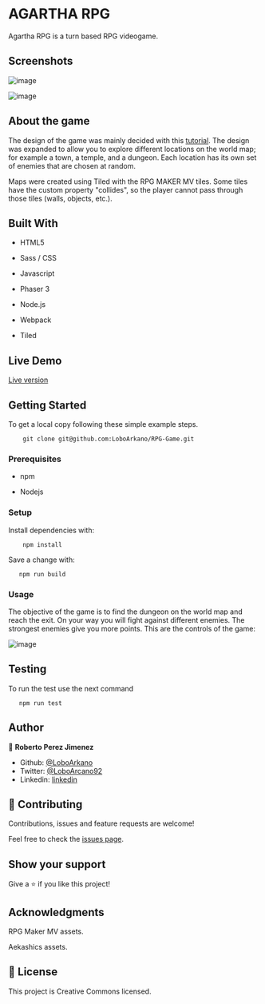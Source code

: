 # AGARTHA RPG
Agartha RPG is a turn based RPG videogame.

## Screenshots

![image](https://user-images.githubusercontent.com/33432289/96307105-a5879700-0fc6-11eb-926f-92739b6df179.png)


![image](https://user-images.githubusercontent.com/33432289/96307655-981edc80-0fc7-11eb-82a6-659c923347e9.png)


## About the game

The design of the game was mainly decided with this [tutorial](https://gamedevacademy.org/how-to-create-a-turn-based-rpg-game-in-phaser-3-part-1/). The design was expanded to allow you to explore different locations on the world map; for example a town, a temple, and a dungeon. Each location has its own set of enemies that are chosen at random.

Maps were created using Tiled with the RPG MAKER MV tiles. Some tiles have the custom property "collides", so the player cannot pass through those tiles (walls, objects, etc.).

## Built With

- HTML5

- Sass / CSS

- Javascript

- Phaser 3

- Node.js

- Webpack

- Tiled

## Live Demo

[Live version](https://agartha-rpg.netlify.app/)

## Getting Started

To get a local copy following these simple example steps.
```
    git clone git@github.com:LoboArkano/RPG-Game.git
```

### Prerequisites

- npm

- Nodejs

### Setup

Install dependencies with:

```
    npm install
```

Save a change with:

```
   npm run build
```

### Usage

The objective of the game is to find the dungeon on the world map and reach the exit.
On your way you will fight against different enemies. The strongest enemies give you more points.
This are the controls of the game:

![image](https://user-images.githubusercontent.com/33432289/96310632-5ee96b00-0fcd-11eb-8d78-d98c97b72213.png)


## Testing

To run the test use the next command

```
   npm run test
```

## Author

👤 **Roberto Perez Jimenez**

- Github: [@LoboArkano](https://github.com/LoboArkano)
- Twitter: [@LoboArcano92](https://twitter.com/LoboArcano92)
- Linkedin: [linkedin](https://www.linkedin.com/in/jose-roberto-perez-jimenez/)

## 🤝 Contributing

Contributions, issues and feature requests are welcome!

Feel free to check the [issues page](https://github.com/LoboArkano/RPG-Game/issues).

## Show your support

Give a ⭐️ if you like this project!

## Acknowledgments

RPG Maker MV assets.

Aekashics assets.

## 📝 License

This project is Creative Commons licensed.
